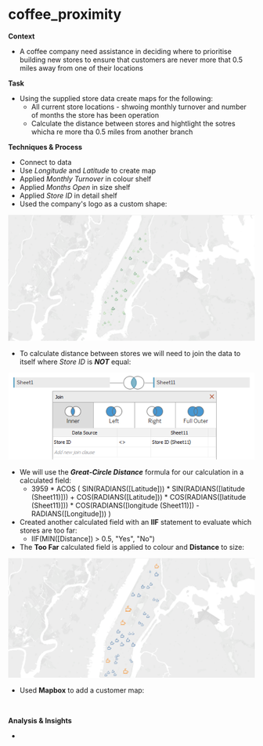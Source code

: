 # coffee_proximity
**Context**

- A coffee company need assistance in deciding where to prioritise building new stores to ensure that customers are never more that 0.5 miles away from one of their locations

**Task**

- Using the supplied store data create maps for the following:
  * All current store locations - shwoing monthly turnover and number of months the store has been operation
  * Calculate the distance between stores and hightlight the sotres whicha re more tha 0.5 miles from another branch

**Techniques & Process**

- Connect to data
- Use *Longitude* and *Latitude* to create map
- Applied *Monthly Turnover* in colour shelf
- Applied *Months Open* in size shelf
- Applied *Store ID* in detail shelf
- Used the company's logo as a custom shape:

![](https://github.com/latiful-hassan/coffee_proximity/blob/main/coffee_proximity_screenshots/coffee_proximity_map.png)

- To calculate distance between stores we will need to join the data to itself where *Store ID* is ***NOT*** equal:

![](https://github.com/latiful-hassan/coffee_proximity/blob/main/coffee_proximity_screenshots/store_id_join.png)

- We will use the ***Great-Circle Distance*** formula for our calculation in a calculated field:
  * 3959 * ACOS (
    SIN(RADIANS([Latitude])) * SIN(RADIANS([latitude (Sheet11)])) +
    COS(RADIANS([Latitude])) * COS(RADIANS([latitude (Sheet11)])) * COS(RADIANS([longitude (Sheet11)]) - RADIANS([Longitude]))
    )
- Created another calculated field with an **IIF** statement to evaluate which stores are too far:
  * IIF(MIN([Distance]) > 0.5, "Yes", "No")
- The **Too Far** calculated field is applied to colour and **Distance** to size:

![](https://github.com/latiful-hassan/coffee_proximity/blob/main/coffee_proximity_screenshots/coffee_proximity_map_with_distance.png)

- Used **Mapbox** to add a customer map:

![]()

**Analysis & Insights**

-

